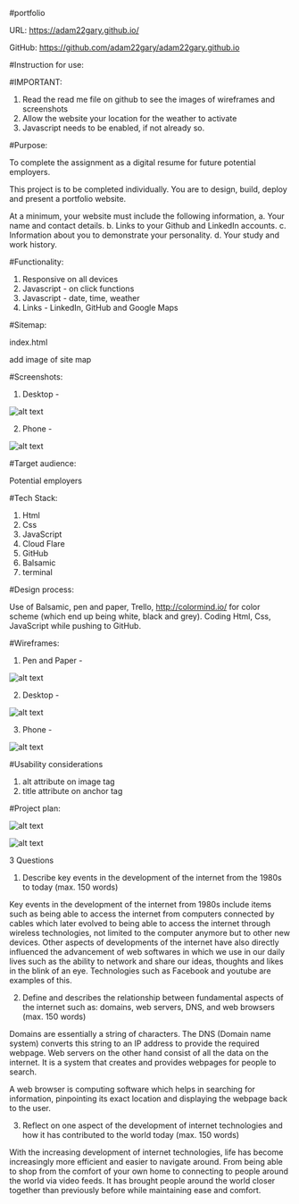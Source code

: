 #portfolio

URL: https://adam22gary.github.io/

GitHub: https://github.com/adam22gary/adam22gary.github.io


#Instruction for use:

#IMPORTANT:

1. Read the read me file on github to see the images of wireframes and screenshots 
2. Allow the website your location for the weather to activate
3. Javascript needs to be enabled, if not already so.

#Purpose:

To complete the assignment as a digital resume for future potential employers.

This project is to be completed individually.
You are to design, build, deploy and present a portfolio website.

At a minimum, your website must include the following information,
a. Your name and contact details.
b. Links to your Github and LinkedIn accounts.
c. Information about you to demonstrate your personality.
d. Your study and work history.

#Functionality:

1. Responsive on all devices
2. Javascript - on click functions
3. Javascript - date, time, weather
4. Links - LinkedIn, GitHub and Google Maps

#Sitemap:

index.html

add image of site map

#Screenshots:

1. Desktop - 

![alt text](https://github.com/adam22gary/adam22gary.github.io/blob/master/docs/screencapture-adam22gary-github-io-2019-03-22-13_42_31.png "screenshot desktop")

2. Phone - 

![alt text](https://github.com/adam22gary/adam22gary.github.io/blob/master/docs/screencapture-adam22gary-github-io-2019-03-22-13_45_22.png "screenshot phone")

#Target audience:

Potential employers

#Tech Stack:

1. Html
2. Css
3. JavaScript
4. Cloud Flare
5. GitHub
6. Balsamic
7. terminal

#Design process:

Use of Balsamic, pen and paper, Trello, http://colormind.io/ for color scheme (which end up being white, black and grey). Coding Html, Css, JavaScript while pushing to GitHub.

#Wireframes:

1. Pen and Paper - 

![alt text](https://github.com/adam22gary/adam22gary.github.io/blob/master/docs/penPaper.jpg "wireframe pen")

2. Desktop - 

![alt text](https://github.com/adam22gary/adam22gary.github.io/blob/master/docs/wireframes.png "wireframes desktop")

3. Phone - 

![alt text](https://github.com/adam22gary/adam22gary.github.io/blob/master/docs/wireframesSmartPhone.png "wireframes phone")

#Usability considerations

1. alt attribute on image tag
2. title attribute on anchor tag


#Project plan:

![alt text](https://github.com/adam22gary/adam22gary.github.io/blob/master/docs/screencapture-trello-b-I0NeDnUO-resume-coder-academy-2019-03-22-15_58_05.png "Trello")

![alt text](https://github.com/adam22gary/adam22gary.github.io/blob/master/docs/screencapture-trello-b-I0NeDnUO-resume-coder-academy-2019-03-22-15_58_05.png "Trello")

3 Questions

1. Describe key events in the development of the internet from the 1980s to today (max. 150 words)

Key events in the development of the internet from 1980s include items such as being able to access the internet from computers connected by cables which later evolved to being able to access the internet through wireless technologies, not limited to the computer anymore but to other new devices.
Other aspects of developments of the internet have also directly influenced the advancement of web softwares in which we use in our daily lives such as the ability to network and share our ideas, thoughts and likes in the blink of an eye. Technologies such as Facebook and youtube are examples of this.


2. Define and describes the relationship between fundamental aspects of the internet such as: domains, web servers, DNS, and web browsers (max. 150 words)

Domains are essentially a string of characters. The DNS (Domain name system) converts this string to an IP address to provide the required webpage.
Web servers on the other hand consist of all the data on the internet. It is a system that creates and provides webpages for people to search.

A web browser is computing software which helps in searching for information, pinpointing its exact location and displaying the webpage back to the user.


3. Reflect on one aspect of the development of internet technologies and how it has contributed to the world today (max. 150 words)

With the increasing development of internet technologies, life has become increasingly more efficient and easier to navigate around. From being able to shop from the comfort of your own home to connecting to people around the world via video feeds. It has brought people around the world closer together than previously before while maintaining ease and comfort.



